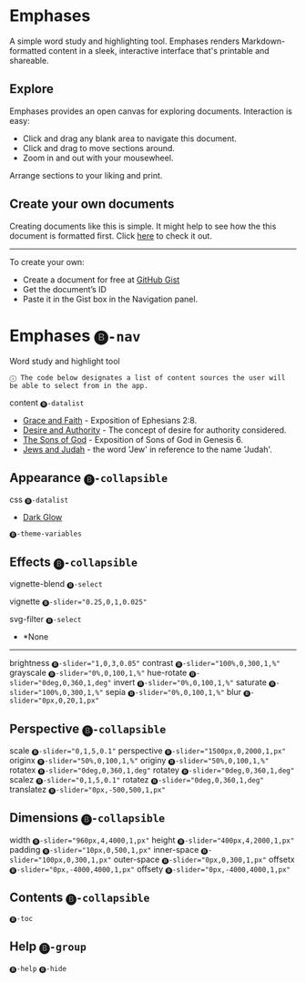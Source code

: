 # Emphases
A simple word study and highlighting tool. Emphases renders Markdown-formatted content in a sleek, interactive interface that's printable and shareable.

<!-- `🅢 {left:-10px;top:-10px;width:567px;height:197px;}` -->

## Explore

Emphases provides an open canvas for exploring documents. Interaction is easy:

*   Click and drag any blank area to navigate this document.
*   Click and drag to move sections around.
*   Zoom in and out with your mousewheel.

Arrange sections to your liking and print.

<!-- `🅢 {left:-10px;top:200px;width:567px;height:300px;}` -->

## Create your own documents

Creating documents like this is simple. It might help to see how the this document is formatted first. Click [here](https://github.com/Ugotsta/emphases/blob/master/README.md) to check it out.

<!-- `🅢 {left:-10px;top:500px;width:567px;height:200px;}` -->

---

To create your own:

*   Create a document for free at [GitHub Gist](https://gist.github.com/)
*   Get the document’s ID
*   Paste it in the Gist box in the Navigation panel.

# Emphases `🅑-nav`
Word study and highlight tool 

`ⓘ The code below designates a list of content sources the user will be able to select from in the app.`

content `🅑-datalist`
- [Grace and Faith](https://gist.github.com/576a1c645d3dbdfb69e8ae6bde8a1e46) - Exposition of Ephesians 2:8.
- [Desire and Authority](https://gist.github.com/6e0ba6b41a06a146e9704ce8c39d0fd4)  - The concept of desire for authority considered.
- [The Sons of God](https://gist.github.com/f1ff10976bd1e43445b19af9fd5bd311) - Exposition of Sons of God in Genesis 6.
- [Jews and Judah](https://gist.github.com/a6c78ff888e9a3ff955de93b1aa2d48e) - the word 'Jew' in reference to the name 'Judah'. 

## Appearance `🅑-collapsible`

css `🅑-datalist`
- [Dark Glow](https://gist.github.com/c6d0a4d16b627d72563b43b60a164c31)

`🅑-theme-variables`

## Effects `🅑-collapsible`

vignette-blend `🅑-select`

vignette `🅑-slider="0.25,0,1,0.025"`

svg-filter `🅑-select`
- *None

---

brightness `🅑-slider="1,0,3,0.05"`
contrast `🅑-slider="100%,0,300,1,%"`
grayscale `🅑-slider="0%,0,100,1,%"`
hue-rotate `🅑-slider="0deg,0,360,1,deg"`
invert `🅑-slider="0%,0,100,1,%"`
saturate `🅑-slider="100%,0,300,1,%"`
sepia `🅑-slider="0%,0,100,1,%"`
blur `🅑-slider="0px,0,20,1,px"`

## Perspective `🅑-collapsible`

scale `🅑-slider="0,1,5,0.1"`
perspective `🅑-slider="1500px,0,2000,1,px"`
originx `🅑-slider="50%,0,100,1,%"`
originy `🅑-slider="50%,0,100,1,%"`
rotatex `🅑-slider="0deg,0,360,1,deg"`
rotatey `🅑-slider="0deg,0,360,1,deg"`
scalez `🅑-slider="0,1,5,0.1"`
rotatez `🅑-slider="0deg,0,360,1,deg"`
translatez `🅑-slider="0px,-500,500,1,px"`

## Dimensions `🅑-collapsible`

width `🅑-slider="960px,4,4000,1,px"`
height `🅑-slider="400px,4,2000,1,px"`
padding `🅑-slider="10px,0,500,1,px"`
inner-space `🅑-slider="100px,0,300,1,px"`
outer-space `🅑-slider="0px,0,300,1,px"`
offsetx `🅑-slider="0px,-4000,4000,1,px"`
offsety `🅑-slider="0px,-4000,4000,1,px"`

## Contents `🅑-collapsible`

`🅑-toc`

## Help `🅑-group`

`🅑-help`
`🅑-hide`
